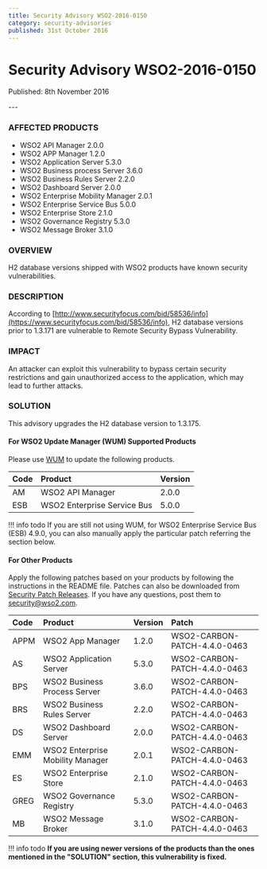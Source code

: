 ```yaml
---
title: Security Advisory WSO2-2016-0150
category: security-advisories
published: 31st October 2016
---
```


# Security Advisory WSO2-2016-0150

<p class="doc-info">Published: 8th November 2016</p>
---

### AFFECTED PRODUCTS
* WSO2 API Manager 2.0.0 
* WSO2 APP Manager 1.2.0 
* WSO2 Application Server 5.3.0 
* WSO2 Business process Server 3.6.0 
* WSO2 Business Rules Server 2.2.0 
* WSO2 Dashboard Server 2.0.0 
* WSO2 Enterprise Mobility Manager 2.0.1
* WSO2 Enterprise Service Bus 5.0.0 
* WSO2 Enterprise Store 2.1.0 
* WSO2 Governance Registry 5.3.0 
* WSO2 Message Broker 3.1.0


### OVERVIEW
H2 database versions shipped with WSO2 products have known security vulnerabilities.


### DESCRIPTION
According to [http://www.securityfocus.com/bid/58536/info](https://www.securityfocus.com/bid/58536/info), H2 database versions prior to 1.3.171 are vulnerable to Remote Security Bypass Vulnerability.


### IMPACT
An attacker can exploit this vulnerability to bypass certain security restrictions and gain unauthorized access to the application, which may lead to further attacks. 


### SOLUTION
This advisory upgrades the H2 database version to 1.3.175.

#### For WSO2 Update Manager (WUM) Supported Products
Please use [WUM](https://wso2.com/updates/wum/) to update the following products.


| **Code** | **Product** | **Version** |
| :--- | :------ | :------ |
| AM | WSO2 API Manager | 2.0.0 |
| ESB | WSO2 Enterprise Service Bus | 5.0.0 |


!!! info todo
    If you are still not using WUM, for WSO2 Enterprise Service Bus (ESB) 4.9.0, you can also manually apply the particular patch referring the section below.

#### For Other Products
Apply the following patches based on your products by following the instructions in the README file. Patches can also be downloaded from [Security Patch Releases](https://wso2.com/security-patch-releases/). If you have any questions, post them to <security@wso2.com>.


| **Code** | **Product** | **Version** | **Patch** |
| :--- | :------ | :------ | :---- |
| APPM | WSO2 App Manager | 1.2.0 | WSO2-CARBON-PATCH-4.4.0-0463 |
| AS | WSO2 Application Server | 5.3.0 | WSO2-CARBON-PATCH-4.4.0-0463 |
| BPS | WSO2 Business Process Server | 3.6.0 | WSO2-CARBON-PATCH-4.4.0-0463 |
| BRS | WSO2 Business Rules Server | 2.2.0 | WSO2-CARBON-PATCH-4.4.0-0463 |
| DS | WSO2 Dashboard Server | 2.0.0 | WSO2-CARBON-PATCH-4.4.0-0463 |
| EMM | WSO2 Enterprise Mobility Manager | 2.0.1 | WSO2-CARBON-PATCH-4.4.0-0463 |
| ES | WSO2 Enterprise Store | 2.1.0 | WSO2-CARBON-PATCH-4.4.0-0463 |
| GREG | WSO2 Governance Registry | 5.3.0 | WSO2-CARBON-PATCH-4.4.0-0463 |
| MB | WSO2 Message Broker | 3.1.0 | WSO2-CARBON-PATCH-4.4.0-0463 |


!!! info todo
    **If you are using newer versions of the products than the ones mentioned in the "SOLUTION" section, this vulnerability is fixed.**
